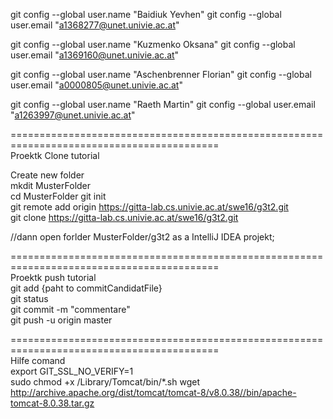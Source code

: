 git config --global user.name "Baidiuk Yevhen"
git config --global user.email "a1368277@unet.univie.ac.at"

git config --global user.name "Kuzmenko Oksana"
git config --global user.email "a1369160@unet.univie.ac.at"

git config --global user.name "Aschenbrenner Florian"
git config --global user.email "a0000805@unet.univie.ac.at"

git config --global user.name "Raeth Martin"
git config --global user.email "a1263997@unet.univie.ac.at"

==========================================================================================  
Proektk Clone tutorial

Create new folder   
mkdit MusterFolder  
cd MusterFolder 
git init        
git remote add origin https://gitta-lab.cs.univie.ac.at/swe16/g3t2.git      
git clone https://gitta-lab.cs.univie.ac.at/swe16/g3t2.git      

//dann open forlder MusterFolder/g3t2 as a IntelliJ IDEA projekt;       

==========================================================================================  
Proektk push tutorial   
git add {paht to commitCandidatFile}    
git status  
git commit -m "commentare"  
git push -u origin master   

==========================================================================================  
Hilfe comand    
export GIT_SSL_NO_VERIFY=1  
sudo chmod +x /Library/Tomcat/bin/*.sh
wget http://archive.apache.org/dist/tomcat/tomcat-8/v8.0.38//bin/apache-tomcat-8.0.38.tar.gz